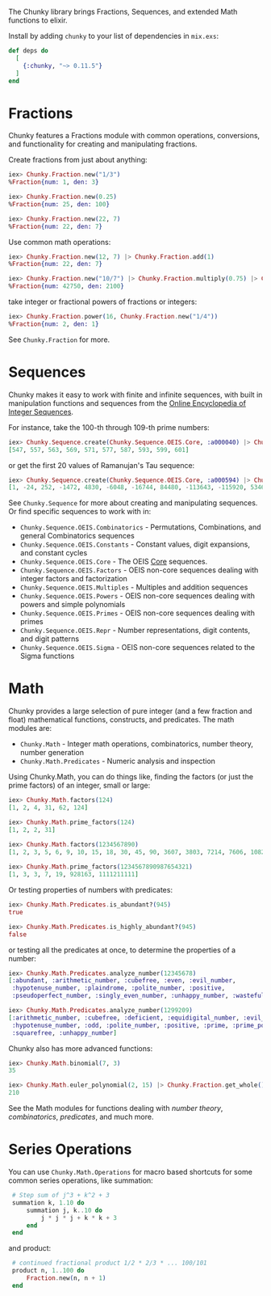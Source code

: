 The Chunky library brings Fractions, Sequences, and extended Math functions
to elixir.

Install by adding `chunky` to your list of dependencies in `mix.exs`:

```elixir
def deps do
  [
    {:chunky, "~> 0.11.5"}
  ]
end
```


# Fractions

Chunky features a Fractions module with common operations, conversions, and functionality
for creating and manipulating fractions.

Create fractions from just about anything:

```elixir
iex> Chunky.Fraction.new("1/3")
%Fraction{num: 1, den: 3}

iex> Chunky.Fraction.new(0.25)
%Fraction{num: 25, den: 100}

iex> Chunky.Fraction.new(22, 7)
%Fraction{num: 22, den: 7}
```

Use common math operations:

```elixir
iex> Chunky.Fraction.new(12, 7) |> Chunky.Fraction.add(1)
%Fraction{num: 22, den: 7}

iex> Chunky.Fraction.new("10/7") |> Chunky.Fraction.multiply(0.75) |> Chunky.Fraction.divide("3/57")
%Fraction{num: 42750, den: 2100}
```

take integer or fractional powers of fractions or integers:

```elixir
iex> Chunky.Fraction.power(16, Chunky.Fraction.new("1/4"))
%Fraction{num: 2, den: 1}
```

See `Chunky.Fraction` for more.

# Sequences

Chunky makes it easy to work with finite and infinite sequences, with built in manipulation functions and
sequences from the [Online Encyclopedia of Integer Sequences](https://oeis.org).

For instance, take the 100-th through 109-th prime numbers:

```elixir
iex> Chunky.Sequence.create(Chunky.Sequence.OEIS.Core, :a000040) |> Chunky.Sequence.drop(100) |> Chunky.Sequence.take!(10)
[547, 557, 563, 569, 571, 577, 587, 593, 599, 601]
```

or get the first 20 values of Ramanujan's Tau sequence:

```elixir
iex> Chunky.Sequence.create(Chunky.Sequence.OEIS.Core, :a000594) |> Chunky.Sequence.take!(20)
[1, -24, 252, -1472, 4830, -6048, -16744, 84480, -113643, -115920, 534612, -370944, -577738, 401856, 1217160, 987136, -6905934, 2727432, 10661420, -7109760]
```

See `Chunky.Sequence` for more about creating and manipulating sequences. Or find specific sequences to work with
in:

 - `Chunky.Sequence.OEIS.Combinatorics` - Permutations, Combinations, and general Combinatorics sequences
 - `Chunky.Sequence.OEIS.Constants` - Constant values, digit expansions, and constant cycles
 - `Chunky.Sequence.OEIS.Core` - The OEIS [Core](https://oeis.org/search?q=keyword%3Acore) sequences.
 - `Chunky.Sequence.OEIS.Factors` - OEIS non-core sequences dealing with integer factors and factorization
 - `Chunky.Sequence.OEIS.Multiples` - Multiples and addition sequences
 - `Chunky.Sequence.OEIS.Powers` - OEIS non-core sequences dealing with powers and simple polynomials
 - `Chunky.Sequence.OEIS.Primes` - OEIS non-core sequences dealing with primes
 - `Chunky.Sequence.OEIS.Repr` - Number representations, digit contents, and digit patterns
 - `Chunky.Sequence.OEIS.Sigma` - OEIS non-core sequences related to the Sigma functions


# Math

Chunky provides a large selection of pure integer (and a few fraction and float) mathematical functions, constructs, 
and predicates. The math modules are:

 - `Chunky.Math` - Integer math operations, combinatorics, number theory, number generation
 - `Chunky.Math.Predicates` - Numeric analysis and inspection


Using Chunky.Math, you can do things like, finding the factors (or just the prime factors) of an integer, small or large:

```elixir
iex> Chunky.Math.factors(124)
[1, 2, 4, 31, 62, 124]

iex> Chunky.Math.prime_factors(124)
[1, 2, 2, 31]

iex> Chunky.Math.factors(1234567890)
[1, 2, 3, 5, 6, 9, 10, 15, 18, 30, 45, 90, 3607, 3803, 7214, 7606, 10821, 11409, 18035, 19015, 21642, 22818, 32463, 34227, 36070, 38030, 54105, 57045, 64926, 68454, 108210, 114090, 162315, 171135, 324630, 342270, 13717421, 27434842, 41152263, 68587105, 82304526, 123456789, 137174210, 205761315, 246913578, 411522630, 617283945, 1234567890]
 
iex> Chunky.Math.prime_factors(1234567890987654321)
[1, 3, 3, 7, 19, 928163, 1111211111]
```

Or testing properties of numbers with predicates:

```elixir
iex> Chunky.Math.Predicates.is_abundant?(945)
true

iex> Chunky.Math.Predicates.is_highly_abundant?(945)
false
```

or testing all the predicates at once, to determine the properties of a number:

```elixir
iex> Chunky.Math.Predicates.analyze_number(12345678)
[:abundant, :arithmetic_number, :cubefree, :even, :evil_number,
 :hypotenuse_number, :plaindrome, :polite_number, :positive,
 :pseudoperfect_number, :singly_even_number, :unhappy_number, :wasteful_number]

iex> Chunky.Math.Predicates.analyze_number(1299209)
[:arithmetic_number, :cubefree, :deficient, :equidigital_number, :evil_number,
 :hypotenuse_number, :odd, :polite_number, :positive, :prime, :prime_power,
 :squarefree, :unhappy_number]
```

Chunky also has more advanced functions:

```elixir
iex> Chunky.Math.binomial(7, 3)
35

iex> Chunky.Math.euler_polynomial(2, 15) |> Chunky.Fraction.get_whole()
210
```

See the Math modules for functions dealing with _number theory_, _combinatorics_, _predicates_, and much more.

# Series Operations

You can use `Chunky.Math.Operations` for macro based shortcuts for some common series operations, like
summation:

```elixir
 # Step sum of j^3 + k^2 + 3
 summation k, 1.10 do
     summation j, k..10 do
         j * j * j + k * k + 3
     end
 end
```

and product:

```elixir
 # continued fractional product 1/2 * 2/3 * ... 100/101
 product n, 1..100 do
     Fraction.new(n, n + 1)
 end
```
